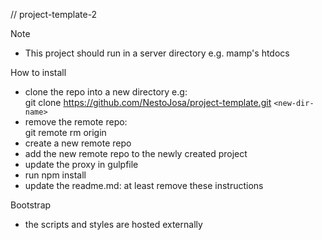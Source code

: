 // project-template-2

Note
- This project should run in a server directory e.g. mamp's htdocs

How to install
- clone the repo into a new directory e.g:  
git clone https://github.com/NestoJosa/project-template.git `<new-dir-name>`
- remove the remote repo:   
git remote rm origin
- create a new remote repo
- add the new remote repo to the newly created project
- update the proxy in gulpfile
- run npm install
- update the readme.md: at least remove these instructions

Bootstrap
- the scripts and styles are hosted externally